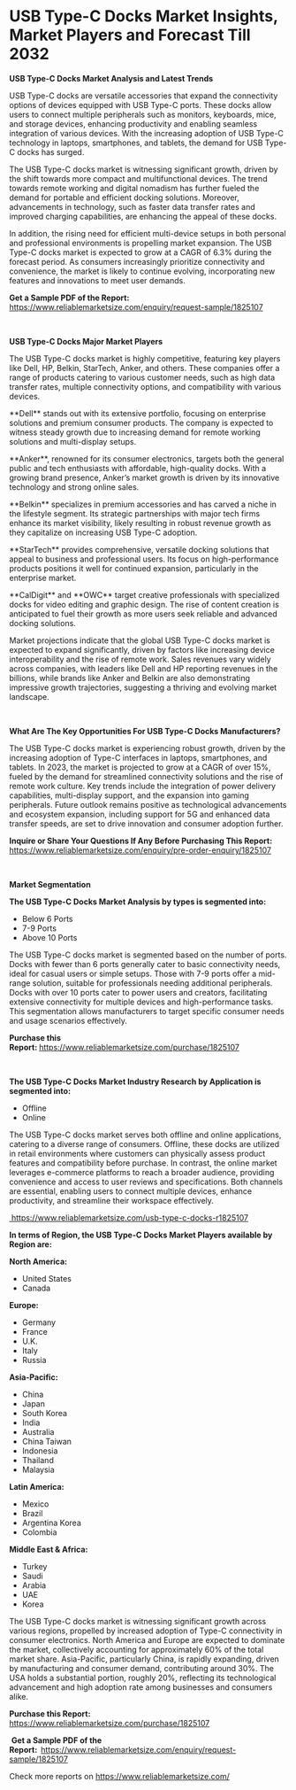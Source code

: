 <p><h1>USB Type-C Docks Market Insights, Market Players and Forecast Till 2032</h1></p><p><strong>USB Type-C Docks Market Analysis and Latest Trends</strong></p>
<p><p>USB Type-C docks are versatile accessories that expand the connectivity options of devices equipped with USB Type-C ports. These docks allow users to connect multiple peripherals such as monitors, keyboards, mice, and storage devices, enhancing productivity and enabling seamless integration of various devices. With the increasing adoption of USB Type-C technology in laptops, smartphones, and tablets, the demand for USB Type-C docks has surged.</p><p>The USB Type-C docks market is witnessing significant growth, driven by the shift towards more compact and multifunctional devices. The trend towards remote working and digital nomadism has further fueled the demand for portable and efficient docking solutions. Moreover, advancements in technology, such as faster data transfer rates and improved charging capabilities, are enhancing the appeal of these docks.</p><p>In addition, the rising need for efficient multi-device setups in both personal and professional environments is propelling market expansion. The USB Type-C docks market is expected to grow at a CAGR of 6.3% during the forecast period. As consumers increasingly prioritize connectivity and convenience, the market is likely to continue evolving, incorporating new features and innovations to meet user demands.</p></p>
<p><strong>Get a Sample PDF of the Report:&nbsp;</strong> <a href="https://www.reliablemarketsize.com/enquiry/request-sample/1825107?utm_campaign=3217&utm_medium=2&utm_source=Github&utm_content=ia&utm_term=05042025&utm_id=usb-type-c-docks">https://www.reliablemarketsize.com/enquiry/request-sample/1825107</a></p>
<p>&nbsp;</p>
<p><strong>USB Type-C Docks Major Market Players</strong></p>
<p><p>The USB Type-C docks market is highly competitive, featuring key players like Dell, HP, Belkin, StarTech, Anker, and others. These companies offer a range of products catering to various customer needs, such as high data transfer rates, multiple connectivity options, and compatibility with various devices.</p><p>**Dell** stands out with its extensive portfolio, focusing on enterprise solutions and premium consumer products. The company is expected to witness steady growth due to increasing demand for remote working solutions and multi-display setups.</p><p>**Anker**, renowned for its consumer electronics, targets both the general public and tech enthusiasts with affordable, high-quality docks. With a growing brand presence, Anker’s market growth is driven by its innovative technology and strong online sales.</p><p>**Belkin** specializes in premium accessories and has carved a niche in the lifestyle segment. Its strategic partnerships with major tech firms enhance its market visibility, likely resulting in robust revenue growth as they capitalize on increasing USB Type-C adoption.</p><p>**StarTech** provides comprehensive, versatile docking solutions that appeal to business and professional users. Its focus on high-performance products positions it well for continued expansion, particularly in the enterprise market.</p><p>**CalDigit** and **OWC** target creative professionals with specialized docks for video editing and graphic design. The rise of content creation is anticipated to fuel their growth as more users seek reliable and advanced docking solutions.</p><p>Market projections indicate that the global USB Type-C docks market is expected to expand significantly, driven by factors like increasing device interoperability and the rise of remote work. Sales revenues vary widely across companies, with leaders like Dell and HP reporting revenues in the billions, while brands like Anker and Belkin are also demonstrating impressive growth trajectories, suggesting a thriving and evolving market landscape.</p></p>
<p>&nbsp;</p>
<p><strong>What Are The Key Opportunities For USB Type-C Docks Manufacturers?</strong></p>
<p><p>The USB Type-C docks market is experiencing robust growth, driven by the increasing adoption of Type-C interfaces in laptops, smartphones, and tablets. In 2023, the market is projected to grow at a CAGR of over 15%, fueled by the demand for streamlined connectivity solutions and the rise of remote work culture. Key trends include the integration of power delivery capabilities, multi-display support, and the expansion into gaming peripherals. Future outlook remains positive as technological advancements and ecosystem expansion, including support for 5G and enhanced data transfer speeds, are set to drive innovation and consumer adoption further.</p></p>
<p><strong>Inquire or Share Your Questions If Any Before Purchasing This Report:</strong> <a href="https://www.reliablemarketsize.com/enquiry/pre-order-enquiry/1825107?utm_campaign=3217&utm_medium=2&utm_source=Github&utm_content=ia&utm_term=05042025&utm_id=usb-type-c-docks">https://www.reliablemarketsize.com/enquiry/pre-order-enquiry/1825107</a></p>
<p>&nbsp;</p>
<p><strong>Market Segmentation</strong></p>
<p><strong>The USB Type-C Docks Market Analysis by types is segmented into:</strong></p>
<p><ul><li>Below 6 Ports</li><li>7-9 Ports</li><li>Above 10 Ports</li></ul></p>
<p><p>The USB Type-C docks market is segmented based on the number of ports. Docks with fewer than 6 ports generally cater to basic connectivity needs, ideal for casual users or simple setups. Those with 7-9 ports offer a mid-range solution, suitable for professionals needing additional peripherals. Docks with over 10 ports cater to power users and creators, facilitating extensive connectivity for multiple devices and high-performance tasks. This segmentation allows manufacturers to target specific consumer needs and usage scenarios effectively.</p></p>
<p><strong>Purchase this Report:&nbsp;</strong><a href="https://www.reliablemarketsize.com/purchase/1825107?utm_campaign=3217&utm_medium=2&utm_source=Github&utm_content=ia&utm_term=05042025&utm_id=usb-type-c-docks">https://www.reliablemarketsize.com/purchase/1825107</a></p>
<p>&nbsp;</p>
<p><strong>The USB Type-C Docks Market Industry Research by Application is segmented into:</strong></p>
<p><ul><li>Offline</li><li>Online</li></ul></p>
<p><p>The USB Type-C docks market serves both offline and online applications, catering to a diverse range of consumers. Offline, these docks are utilized in retail environments where customers can physically assess product features and compatibility before purchase. In contrast, the online market leverages e-commerce platforms to reach a broader audience, providing convenience and access to user reviews and specifications. Both channels are essential, enabling users to connect multiple devices, enhance productivity, and streamline their workspace effectively.</p></p>
<p><a href="https://www.reliablemarketsize.com/usb-type-c-docks-r1825107?utm_campaign=3217&utm_medium=2&utm_source=Github&utm_content=ia&utm_term=05042025&utm_id=usb-type-c-docks">&nbsp;https://www.reliablemarketsize.com/usb-type-c-docks-r1825107</a></p>
<p><strong>In terms of Region, the USB Type-C Docks Market Players available by Region are:</strong></p>
<p>
    <p> <strong> North America: </strong>
        <ul>
            <li>United States</li>
            <li>Canada</li>
        </ul>
        </p> 
    <p> <strong> Europe: </strong>
        <ul>
            <li>Germany</li>
            <li>France</li>
            <li>U.K.</li>
            <li>Italy</li>
            <li>Russia</li>
        </ul>
        </p> 
    <p> <strong> Asia-Pacific: </strong>
        <ul>
            <li>China</li>
            <li>Japan</li>
            <li>South Korea</li>
            <li>India</li>
            <li>Australia</li>
            <li>China Taiwan</li>
            <li>Indonesia</li>
            <li>Thailand</li>
            <li>Malaysia</li>
        </ul>
        </p> 
    <p> <strong> Latin America: </strong>
        <ul>
            <li>Mexico</li>
            <li>Brazil</li>
            <li>Argentina Korea</li>
            <li>Colombia</li>
        </ul>
        </p> 
    <p> <strong> Middle East & Africa: </strong>
        <ul>
            <li>Turkey</li>
            <li>Saudi</li>
            <li>Arabia</li>
            <li>UAE</li>
            <li>Korea</li>
        </ul>
    </p>
    </p>
<p><p>The USB Type-C docks market is witnessing significant growth across various regions, propelled by increased adoption of Type-C connectivity in consumer electronics. North America and Europe are expected to dominate the market, collectively accounting for approximately 60% of the total market share. Asia-Pacific, particularly China, is rapidly expanding, driven by manufacturing and consumer demand, contributing around 30%. The USA holds a substantial portion, roughly 20%, reflecting its technological advancement and high adoption rate among businesses and consumers alike.</p></p>
<p><strong>Purchase this Report: </strong><a href="https://www.reliablemarketsize.com/purchase/1825107?utm_campaign=3217&utm_medium=2&utm_source=Github&utm_content=ia&utm_term=05042025&utm_id=usb-type-c-docks">https://www.reliablemarketsize.com/purchase/1825107</a></p>
<p>&nbsp;<strong>Get a Sample PDF of the Report:&nbsp;&nbsp;</strong><a href="https://www.reliablemarketsize.com/enquiry/request-sample/1825107?utm_campaign=3217&utm_medium=2&utm_source=Github&utm_content=ia&utm_term=05042025&utm_id=usb-type-c-docks">https://www.reliablemarketsize.com/enquiry/request-sample/1825107</a></p>
<p><strong></strong></p>
<p>Check more reports on <a href="https://www.reliablemarketsize.com/?utm_campaign=3217&utm_medium=2&utm_source=Github&utm_content=ia&utm_term=05042025&utm_id=usb-type-c-docks">https://www.reliablemarketsize.com/</a></p>